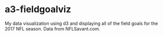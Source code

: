 # a3-fieldgoalviz
My data visualization using d3 and displaying all of the field goals for the 2017 NFL season. Data from NFLSavant.com. 
